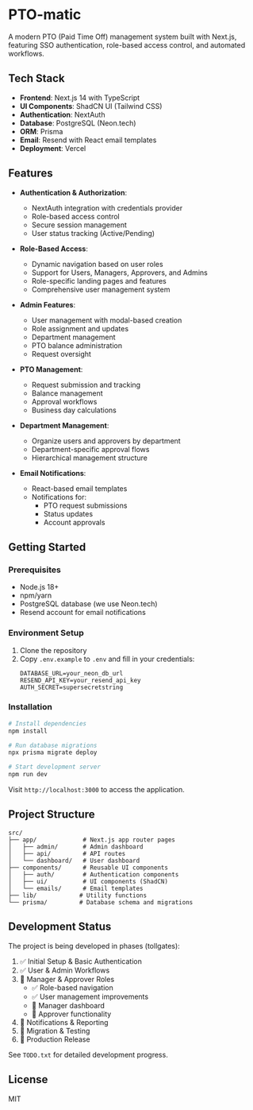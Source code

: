 # PTO-matic

A modern PTO (Paid Time Off) management system built with Next.js, featuring SSO authentication, role-based access control, and automated workflows.

## Tech Stack

- **Frontend**: Next.js 14 with TypeScript
- **UI Components**: ShadCN UI (Tailwind CSS)
- **Authentication**: NextAuth
- **Database**: PostgreSQL (Neon.tech)
- **ORM**: Prisma
- **Email**: Resend with React email templates
- **Deployment**: Vercel

## Features

- **Authentication & Authorization**:

  - NextAuth integration with credentials provider
  - Role-based access control
  - Secure session management
  - User status tracking (Active/Pending)

- **Role-Based Access**:

  - Dynamic navigation based on user roles
  - Support for Users, Managers, Approvers, and Admins
  - Role-specific landing pages and features
  - Comprehensive user management system

- **Admin Features**:

  - User management with modal-based creation
  - Role assignment and updates
  - Department management
  - PTO balance administration
  - Request oversight

- **PTO Management**:

  - Request submission and tracking
  - Balance management
  - Approval workflows
  - Business day calculations

- **Department Management**:

  - Organize users and approvers by department
  - Department-specific approval flows
  - Hierarchical management structure

- **Email Notifications**:
  - React-based email templates
  - Notifications for:
    - PTO request submissions
    - Status updates
    - Account approvals

## Getting Started

### Prerequisites

- Node.js 18+
- npm/yarn
- PostgreSQL database (we use Neon.tech)
- Resend account for email notifications

### Environment Setup

1. Clone the repository
2. Copy `.env.example` to `.env` and fill in your credentials:
   ```
   DATABASE_URL=your_neon_db_url
   RESEND_API_KEY=your_resend_api_key
   AUTH_SECRET=supersecretstring
   ```

### Installation

```bash
# Install dependencies
npm install

# Run database migrations
npx prisma migrate deploy

# Start development server
npm run dev
```

Visit `http://localhost:3000` to access the application.

## Project Structure

```
src/
├── app/             # Next.js app router pages
│   ├── admin/       # Admin dashboard
│   ├── api/         # API routes
│   └── dashboard/   # User dashboard
├── components/      # Reusable UI components
│   ├── auth/        # Authentication components
│   ├── ui/          # UI components (ShadCN)
│   └── emails/      # Email templates
├── lib/            # Utility functions
└── prisma/         # Database schema and migrations
```

## Development Status

The project is being developed in phases (tollgates):

1. ✅ Initial Setup & Basic Authentication
2. ✅ User & Admin Workflows
3. 🚧 Manager & Approver Roles
   - ✅ Role-based navigation
   - ✅ User management improvements
   - 🚧 Manager dashboard
   - 🚧 Approver functionality
4. 📅 Notifications & Reporting
5. 📅 Migration & Testing
6. 📅 Production Release

See `TODO.txt` for detailed development progress.

## License

MIT
